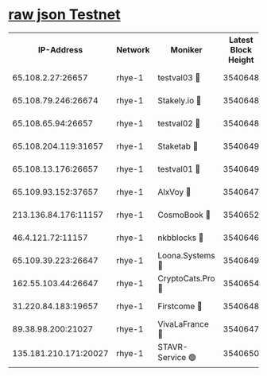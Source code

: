 
[raw json Testnet](https://rpc-check.quickt.stavr.tech/quickt/rpc-quickt-result.json)
=


<table><tr><th>IP-Address</th><th>Network</th><th>Moniker</th><th>Latest Block Height</th><th>Earliest Block Height</th><th>Catching Up</th><th>Tx Index</th><th>Voting Power</th><th>Scan Time</th></tr><tr><td>65.108.2.27:26657</td><td>rhye-1</td><td>testval03 🔴</td><td>3540648</td><td>1</td><td>False</td><td>on</td><td>5002050</td><td>2023-12-10T04:44:21.095267563UTC</td></tr><tr><td>65.108.79.246:26674</td><td>rhye-1</td><td>Stakely.io 🔴</td><td>3540648</td><td>1</td><td>False</td><td>on</td><td>10</td><td>2023-12-10T04:44:23.565805415UTC</td></tr><tr><td>65.108.65.94:26657</td><td>rhye-1</td><td>testval02 🔴</td><td>3540648</td><td>1</td><td>False</td><td>on</td><td>5002050</td><td>2023-12-10T04:44:23.958975872UTC</td></tr><tr><td>65.108.204.119:31657</td><td>rhye-1</td><td>Staketab 🔴</td><td>3540649</td><td>1</td><td>False</td><td>on</td><td>9900</td><td>2023-12-10T04:44:26.718403432UTC</td></tr><tr><td>65.108.13.176:26657</td><td>rhye-1</td><td>testval01 🔴</td><td>3540649</td><td>1</td><td>False</td><td>on</td><td>9582010</td><td>2023-12-10T04:44:27.066482853UTC</td></tr><tr><td>65.109.93.152:37657</td><td>rhye-1</td><td>AlxVoy 🔴</td><td>3540647</td><td>433101</td><td>False</td><td>on</td><td>92921</td><td>2023-12-10T04:44:18.324021869UTC</td></tr><tr><td>213.136.84.176:11157</td><td>rhye-1</td><td>CosmoBook 🔴</td><td>3540652</td><td>1674001</td><td>False</td><td>off</td><td>1528057</td><td>2023-12-10T04:44:52.475323149UTC</td></tr><tr><td>46.4.121.72:11157</td><td>rhye-1</td><td>nkbblocks 🔴</td><td>3540646</td><td>1781001</td><td>False</td><td>on</td><td>81901</td><td>2023-12-10T04:44:09.292478603UTC</td></tr><tr><td>65.109.39.223:26647</td><td>rhye-1</td><td>Loona.Systems 🔴</td><td>3540649</td><td>3287001</td><td>False</td><td>off</td><td>9949</td><td>2023-12-10T04:44:26.375021150UTC</td></tr><tr><td>162.55.103.44:26647</td><td>rhye-1</td><td>CryptoCats.Pro 🔴</td><td>3540654</td><td>3287001</td><td>False</td><td>off</td><td>9999</td><td>2023-12-10T04:44:56.922000295UTC</td></tr><tr><td>31.220.84.183:19657</td><td>rhye-1</td><td>Firstcome 🔴</td><td>3540648</td><td>3395933</td><td>False</td><td>off</td><td>732206</td><td>2023-12-10T04:44:20.763554420UTC</td></tr><tr><td>89.38.98.200:21027</td><td>rhye-1</td><td>VivaLaFrance 🔴</td><td>3540647</td><td>3524001</td><td>False</td><td>off</td><td>10000</td><td>2023-12-10T04:44:15.892935489UTC</td></tr><tr><td>135.181.210.171:20027</td><td>rhye-1</td><td>STAVR-Service 🟢</td><td>3540650</td><td>3540001</td><td>False</td><td>on</td><td>0</td><td>2023-12-10T04:44:35.649614995UTC</td></tr></table>